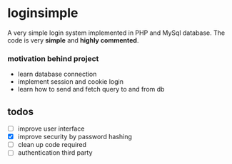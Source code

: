 # loginsimple
A very simple login system implemented in PHP and MySql database.
The code is very **simple** and **highly commented**.

### motivation behind project
- learn database connection
- implement session and cookie login
- learn how to send and fetch query to and from db

## todos
- [ ] improve user interface
- [x] improve security by password hashing
- [ ] clean up code required
- [ ] authentication third party
